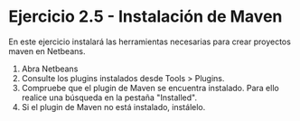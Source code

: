 # Ejercicio 2.5 - Instalación de Maven

En este ejercicio instalará las herramientas necesarias para crear proyectos maven en Netbeans.

1. Abra Netbeans
2. Consulte los plugins instalados desde Tools > Plugins.
3. Compruebe que el plugin de Maven se encuentra instalado. Para ello realice una búsqueda en la pestaña "Installed".
4. Si el plugin de Maven no está instalado, instálelo.